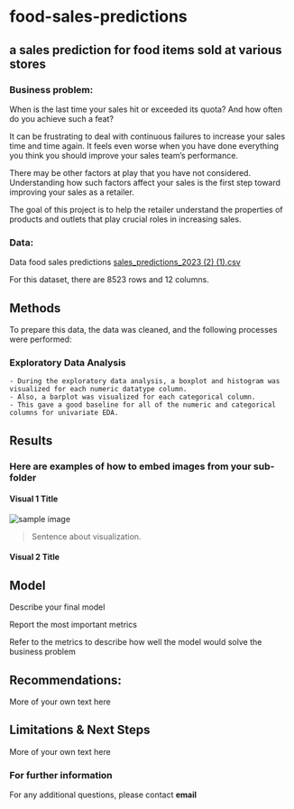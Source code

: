 # food-sales-predictions
## a sales prediction for food items sold at various stores 

### Business problem:

When is the last time your sales hit or exceeded its quota? And how often do you achieve such a feat?

It can be frustrating to deal with continuous failures to increase your sales time and time again. It feels even worse when you have done everything you think you should improve your sales team’s performance. 

There may be other factors at play that you have not considered. Understanding how such factors affect your sales is the first step toward improving your sales as a retailer. 

The goal of this project is to help the retailer understand the properties of products and outlets that play crucial roles in increasing sales.


### Data:
Data food sales predictions [sales_predictions_2023 (2) (1).csv](https://github.com/AsmaBenHmidene/food-sales-predictions/files/12279201/sales_predictions_2023.2.1.csv)


For this dataset, there are 8523 rows and 12 columns.


## Methods
To prepare this data, the data was cleaned, and the following processes were performed:
### Exploratory Data Analysis
    - During the exploratory data analysis, a boxplot and histogram was visualized for each numeric datatype column. 
    - Also, a barplot was visualized for each categorical column. 
    - This gave a good baseline for all of the numeric and categorical columns for univariate EDA.

## Results

### Here are examples of how to embed images from your sub-folder


#### Visual 1 Title
![sample image](project1_sample_image.png)

> Sentence about visualization.

#### Visual 2 Title

## Model

Describe your final model

Report the most important metrics

Refer to the metrics to describe how well the model would solve the business problem

## Recommendations:

More of your own text here


## Limitations & Next Steps

More of your own text here


### For further information


For any additional questions, please contact **email**
